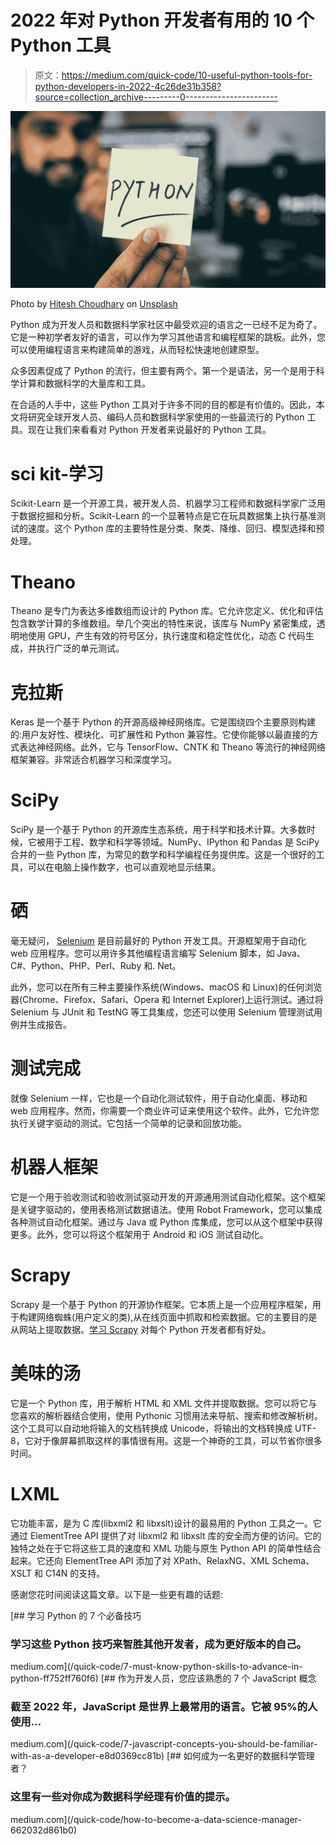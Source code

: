 # 2022 年对 Python 开发者有用的 10 个 Python 工具

> 原文：<https://medium.com/quick-code/10-useful-python-tools-for-python-developers-in-2022-4c26de31b358?source=collection_archive---------0----------------------->

![](img/b1ba58adb441916dce0b2deb446e4330.png)

Photo by [Hitesh Choudhary](https://unsplash.com/@hiteshchoudhary?utm_source=medium&utm_medium=referral) on [Unsplash](https://unsplash.com?utm_source=medium&utm_medium=referral)

Python 成为开发人员和数据科学家社区中最受欢迎的语言之一已经不足为奇了。它是一种初学者友好的语言，可以作为学习其他语言和编程框架的跳板。此外，您可以使用编程语言来构建简单的游戏，从而轻松快速地创建原型。

众多因素促成了 Python 的流行，但主要有两个。第一个是语法，另一个是用于科学计算和数据科学的大量库和工具。

在合适的人手中，这些 Python 工具对于许多不同的目的都是有价值的。因此，本文将研究全球开发人员、编码人员和数据科学家使用的一些最流行的 Python 工具。现在让我们来看看对 Python 开发者来说最好的 Python 工具。

# sci kit-学习

Scikit-Learn 是一个开源工具，被开发人员、机器学习工程师和数据科学家广泛用于数据挖掘和分析。Scikit-Learn 的一个显著特点是它在玩具数据集上执行基准测试的速度。这个 Python 库的主要特性是分类、聚类、降维、回归、模型选择和预处理。

# Theano

Theano 是专门为表达多维数组而设计的 Python 库。它允许您定义、优化和评估包含数学计算的多维数组。举几个突出的特性来说，该库与 NumPy 紧密集成，透明地使用 GPU，产生有效的符号区分，执行速度和稳定性优化，动态 C 代码生成，并执行广泛的单元测试。

# 克拉斯

Keras 是一个基于 Python 的开源高级神经网络库。它是围绕四个主要原则构建的:用户友好性、模块化、可扩展性和 Python 兼容性。它使你能够以最直接的方式表达神经网络。此外，它与 TensorFlow、CNTK 和 Theano 等流行的神经网络框架兼容。非常适合机器学习和深度学习。

# SciPy

SciPy 是一个基于 Python 的开源库生态系统，用于科学和技术计算。大多数时候，它被用于工程、数学和科学等领域。NumPy、IPython 和 Pandas 是 SciPy 合并的一些 Python 库，为常见的数学和科学编程任务提供库。这是一个很好的工具，可以在电脑上操作数字，也可以直观地显示结果。

# 硒

毫无疑问， [Selenium](https://coursesity.com/best-tutorials-learn/selenium) 是目前最好的 Python 开发工具。开源框架用于自动化 web 应用程序。您可以用许多其他编程语言编写 Selenium 脚本，如 Java、C#、Python、PHP、Perl、Ruby 和. Net。

此外，您可以在所有三种主要操作系统(Windows、macOS 和 Linux)的任何浏览器(Chrome、Firefox、Safari、Opera 和 Internet Explorer)上运行测试。通过将 Selenium 与 JUnit 和 TestNG 等工具集成，您还可以使用 Selenium 管理测试用例并生成报告。

# 测试完成

就像 Selenium 一样，它也是一个自动化测试软件，用于自动化桌面、移动和 web 应用程序。然而，你需要一个商业许可证来使用这个软件。此外，它允许您执行关键字驱动的测试。它包括一个简单的记录和回放功能。

# 机器人框架

它是一个用于验收测试和验收测试驱动开发的开源通用测试自动化框架。这个框架是关键字驱动的，使用表格测试数据语法。使用 Robot Framework，您可以集成各种测试自动化框架。通过与 Java 或 Python 库集成，您可以从这个框架中获得更多。此外，您可以将这个框架用于 Android 和 iOS 测试自动化。

# Scrapy

Scrapy 是一个基于 Python 的开源协作框架。它本质上是一个应用程序框架，用于构建网络蜘蛛(用户定义的类),从在线页面中抓取和检索数据。它的主要目的是从网站上提取数据。[学习 Scrapy](https://coursesity.com/course-detail/free-scrapy-tutorial-python-scrapy-for-beginners) 对每个 Python 开发者都有好处。

# 美味的汤

它是一个 Python 库，用于解析 HTML 和 XML 文件并提取数据。您可以将它与您喜欢的解析器结合使用，使用 Pythonic 习惯用法来导航、搜索和修改解析树。这个工具可以自动地将输入的文档转换成 Unicode，将输出的文档转换成 UTF-8，它对于像屏幕抓取这样的事情很有用。这是一个神奇的工具，可以节省你很多时间。

# LXML

它功能丰富，是为 C 库(libxml2 和 libxslt)设计的最易用的 Python 工具之一。它通过 ElementTree API 提供了对 libxml2 和 libxslt 库的安全而方便的访问。它的独特之处在于它将这些工具的速度和 XML 功能与原生 Python API 的简单性结合起来。它还向 ElementTree API 添加了对 XPath、RelaxNG、XML Schema、XSLT 和 C14N 的支持。

感谢您花时间阅读这篇文章。以下是一些更有趣的话题:

[](/quick-code/7-must-know-python-skills-to-advance-in-python-ff752ff760f6) [## 学习 Python 的 7 个必备技巧

### 学习这些 Python 技巧来智胜其他开发者，成为更好版本的自己。

medium.com](/quick-code/7-must-know-python-skills-to-advance-in-python-ff752ff760f6) [](/quick-code/7-javascript-concepts-you-should-be-familiar-with-as-a-developer-e8d0369cc81b) [## 作为开发人员，您应该熟悉的 7 个 JavaScript 概念

### 截至 2022 年，JavaScript 是世界上最常用的语言。它被 95%的人使用…

medium.com](/quick-code/7-javascript-concepts-you-should-be-familiar-with-as-a-developer-e8d0369cc81b) [](/quick-code/how-to-become-a-data-science-manager-662032d861b0) [## 如何成为一名更好的数据科学管理者？

### 这里有一些对你成为数据科学经理有价值的提示。

medium.com](/quick-code/how-to-become-a-data-science-manager-662032d861b0)